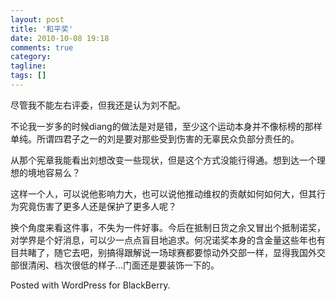 ```yaml
---
layout: post
title: '和平奖'
date: 2010-10-08 19:18
comments: true
category:
tagline:
tags: []
---
```


尽管我不能左右评委，但我还是认为刘不配。

不论我一岁多的时候diang的做法是对是错，至少这个运动本身并不像标榜的那样单纯。所谓四君子之一的刘是要对那些受到伤害的无辜民众负部分责任的。

从那个宪章我能看出刘想改变一些现状，但是这个方式没能行得通。想到达一个理想的境地容易么？

这样一个人，可以说他影响力大，也可以说他推动维权的贡献如何如何大，但其行为究竟伤害了更多人还是保护了更多人呢？

换个角度来看这件事，不失为一件好事。今后在抵制日货之余又冒出个抵制诺奖，对学界是个好消息，可以少一点点盲目地追求。何况诺奖本身的含金量这些年也有目共睹了，随它去吧，别搞得跟解说一场球赛都要惊动外交部一样，显得我国外交部很清闲、档次很低的样子…门面还是要装饰一下的。

Posted with WordPress for BlackBerry.
